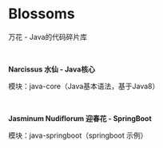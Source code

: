 # Blossoms
万花 - Java的代码碎片库

&nbsp;

**Narcissus 水仙 - Java核心**

模块：java-core（Java基本语法，基于Java8）

&nbsp;

**Jasminum Nudiflorum 迎春花 - SpringBoot**

模块：java-springboot（springboot 示例）


